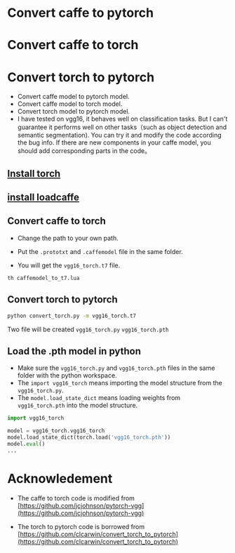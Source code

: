 # Convert caffe to pytorch
# Convert caffe to torch
# Convert torch to pytorch
* Convert caffe model to pytorch model.
* Convert caffe model to torch model.
* Convert torch model to pytorch model.
* I have tested on vgg16, it behaves well on classification tasks. But I can't guarantee it performs well on other tasks（such as object detection and semantic segmentation). You can try it and modify the code according the bug info. If there are new components in your caffe model, you should add corresponding parts in the code。


## [Install torch](http://torch.ch/docs/getting-started.html#_)

## [install loadcaffe](https://github.com/szagoruyko/loadcaffe)

## Convert caffe to torch
* Change the path to your own path.

* Put the `.prototxt` and `.caffemodel` file in the same folder.

* You will get the `vgg16_torch.t7` file.

```
th caffemodel_to_t7.lua
```

## Convert torch to pytorch

```bash
python convert_torch.py -m vgg16_torch.t7
```
Two file will be created ```vgg16_torch.py``` ```vgg16_torch.pth```


## Load the .pth model in python
* Make sure the ```vgg16_torch.py``` and ```vgg16_torch.pth``` files in the same folder with the python workspace.
* The ```import vgg16_torch``` means importing the model structure from the ```vgg16_torch.py```.
* The ```model.load_state_dict``` means loading weights from ```vgg16_torch.pth``` into the model structure.
```python
import vgg16_torch

model = vgg16_torch.vgg16_torch
model.load_state_dict(torch.load('vgg16_torch.pth'))
model.eval()
...
```

# Acknowledement
* The caffe to torch code is modified from [https://github.com/jcjohnson/pytorch-vgg](https://github.com/jcjohnson/pytorch-vgg)

* The torch to pytorch code is borrowed from [https://github.com/clcarwin/convert_torch_to_pytorch](https://github.com/clcarwin/convert_torch_to_pytorch)

